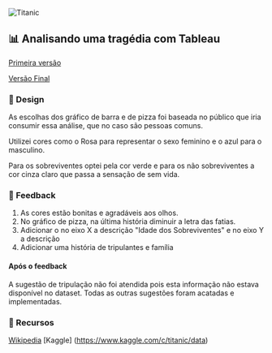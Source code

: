 ![Titanic](https://vignette.wikia.nocookie.net/universe-of-smash-bros-lawl/images/d/d5/2361_titanic-prev.png/revision/latest?cb=20150403042347)

## :bar_chart: Analisando uma tragédia com Tableau

[Primeira versão](https://public.tableau.com/views/UdacityDataScienceII-Project/Titanic-Anlise?:embed=y&:display_count=yes)

[Versão Final](https://public.tableau.com/views/UdacityDataScienceII-ProjectFinal/Titanic-Anlise?:embed=y&:display_count=yes)

### :art: Design

As escolhas dos gráfico de barra e de pizza foi baseada no público que iria consumir essa análise,
que no caso são pessoas comuns.

Utilizei cores como o Rosa para representar o sexo feminino e o azul para o masculino.

Para os sobreviventes optei pela cor verde e para os não sobreviventes a cor cinza claro que passa a sensação de sem vida.

### :mega: Feedback

1. As cores estão bonitas e agradáveis aos olhos.
2. No gráfico de pizza, na última história diminuir a letra das fatias.
3. Adicionar o no eixo X a descrição "Idade dos Sobreviventes" e no eixo Y a descrição
4. Adicionar uma história de tripulantes e família

#### Após o feedback

A sugestão de tripulação não foi atendida pois esta informação não estava disponível no dataset.
Todas as outras sugestões foram acatadas e implementadas.


### :nut_and_bolt: Recursos

[Wikipedia](https://pt.wikipedia.org/wiki/RMS_Titanic)
[Kaggle] (https://www.kaggle.com/c/titanic/data)
